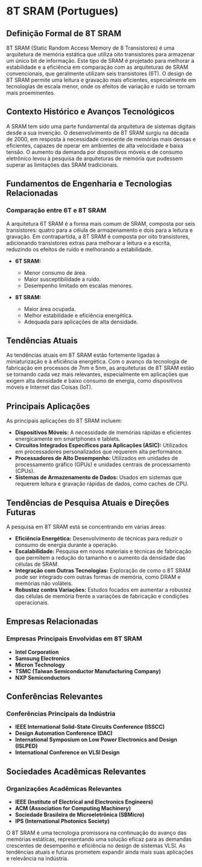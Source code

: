 # 8T SRAM (Portugues)

## Definição Formal de 8T SRAM

8T SRAM (Static Random Access Memory de 8 Transistores) é uma arquitetura de memória estática que utiliza oito transistores para armazenar um único bit de informação. Este tipo de SRAM é projetado para melhorar a estabilidade e a eficiência em comparação com as arquiteturas de SRAM convencionais, que geralmente utilizam seis transistores (6T). O design de 8T SRAM permite uma leitura e gravação mais eficientes, especialmente em tecnologias de escala menor, onde os efeitos de variação e ruído se tornam mais proeminentes.

## Contexto Histórico e Avanços Tecnológicos

A SRAM tem sido uma parte fundamental da arquitetura de sistemas digitais desde a sua invenção. O desenvolvimento de 8T SRAM surgiu na década de 2000, em resposta à necessidade crescente de memórias mais densas e eficientes, capazes de operar em ambientes de alta velocidade e baixa tensão. O aumento da demanda por dispositivos móveis e de consumo eletrônico levou à pesquisa de arquiteturas de memória que pudessem superar as limitações das SRAM tradicionais.

## Fundamentos de Engenharia e Tecnologias Relacionadas

### Comparação entre 6T e 8T SRAM

A arquitetura 6T SRAM é a forma mais comum de SRAM, composta por seis transistores: quatro para a célula de armazenamento e dois para a leitura e gravação. Em contrapartida, a 8T SRAM é composta por oito transistores, adicionando transistores extras para melhorar a leitura e a escrita, reduzindo os efeitos de ruído e melhorando a estabilidade.

- **6T SRAM:**
  - Menor consumo de área.
  - Maior susceptibilidade a ruído.
  - Desempenho limitado em escalas menores.

- **8T SRAM:**
  - Maior área ocupada.
  - Melhor estabilidade e eficiência energética.
  - Adequada para aplicações de alta densidade.

## Tendências Atuais

As tendências atuais em 8T SRAM estão fortemente ligadas à miniaturização e à eficiência energética. Com o avanço da tecnologia de fabricação em processos de 7nm e 5nm, as arquiteturas de 8T SRAM estão se tornando cada vez mais relevantes, especialmente em aplicações que exigem alta densidade e baixo consumo de energia, como dispositivos móveis e Internet das Coisas (IoT).

## Principais Aplicações

As principais aplicações do 8T SRAM incluem:

- **Dispositivos Móveis:** A necessidade de memórias rápidas e eficientes energicamente em smartphones e tablets.
- **Circuitos Integrados Específicos para Aplicações (ASIC):** Utilizados em processadores personalizados que requerem alta performance.
- **Processadores de Alto Desempenho:** Utilizados em unidades de processamento gráfico (GPUs) e unidades centrais de processamento (CPUs).
- **Sistemas de Armazenamento de Dados:** Usados em sistemas que requerem leitura e gravação rápidas de dados, como caches de CPU.

## Tendências de Pesquisa Atuais e Direções Futuras

A pesquisa em 8T SRAM está se concentrando em várias áreas:

- **Eficiência Energética:** Desenvolvimento de técnicas para reduzir o consumo de energia durante a operação.
- **Escalabilidade:** Pesquisa em novos materiais e técnicas de fabricação que permitem a redução do tamanho e o aumento da densidade das células de SRAM.
- **Integração com Outras Tecnologias:** Exploração de como o 8T SRAM pode ser integrado com outras formas de memória, como DRAM e memórias não voláteis.
- **Robustez contra Variações:** Estudos focados em aumentar a robustez das células de memória frente a variações de fabricação e condições operacionais.

## Empresas Relacionadas

### Empresas Principais Envolvidas em 8T SRAM

- **Intel Corporation**
- **Samsung Electronics**
- **Micron Technology**
- **TSMC (Taiwan Semiconductor Manufacturing Company)**
- **NXP Semiconductors**

## Conferências Relevantes

### Conferências Principais da Indústria

- **IEEE International Solid-State Circuits Conference (ISSCC)**
- **Design Automation Conference (DAC)**
- **International Symposium on Low Power Electronics and Design (ISLPED)**
- **International Conference on VLSI Design**

## Sociedades Acadêmicas Relevantes

### Organizações Acadêmicas Relevantes

- **IEEE (Institute of Electrical and Electronics Engineers)**
- **ACM (Association for Computing Machinery)**
- **Sociedade Brasileira de Microeletrônica (SBMicro)**
- **IPS (International Photonics Society)**

O 8T SRAM é uma tecnologia promissora na continuação do avanço das memórias estáticas, representando uma solução eficaz para as demandas crescentes de desempenho e eficiência no design de sistemas VLSI. As tendências atuais e futuras prometem expandir ainda mais suas aplicações e relevância na indústria.